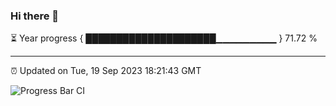 ### Hi there 👋

⏳ Year progress { █████████████████████▁▁▁▁▁▁▁▁▁ } 71.72 %

---

⏰ Updated on Tue, 19 Sep 2023 18:21:43 GMT

![Progress Bar CI](https://github.com/ZhaoGui/ZhaoGui/workflows/Progress%20Bar%20CI/badge.svg)
